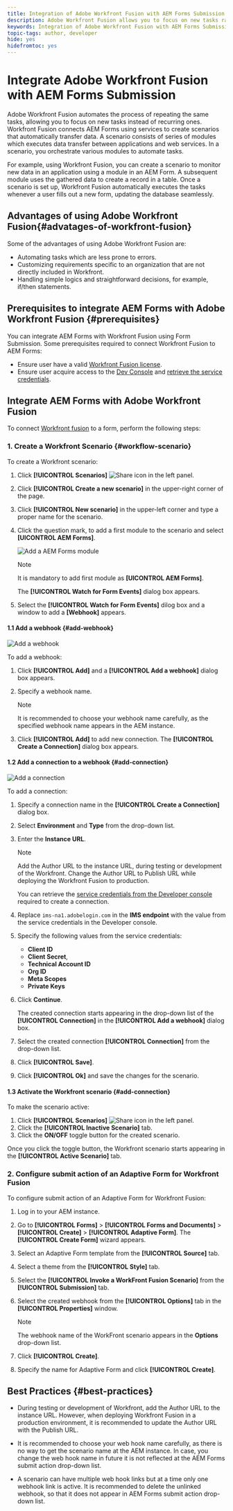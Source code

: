 ```yaml
---
title: Integration of Adobe Workfront Fusion with AEM Forms Submission
description: Adobe Workfront Fusion allows you to focus on new tasks rather than focusing on repetitive tasks. You can connect Adobe Workfront Fusion to an Adaptive Form using Form Submission.
keywords: Integration of Adobe Workfront Fusion with AEM Forms Submission, Adobe Workfront Fusion with AEM Forms, Workfront Fusion with AEM Forms, Connect Workfront Fusion to AEM Forms, AEM Forms and Workfront Fusion, How to connect Workfront Fusion with AEM Forms?, Connect Workfront Fusion to a Form
topic-tags: author, developer
hide: yes
hidefromtoc: yes
---
```


# Integrate Adobe Workfront Fusion with AEM Forms Submission

Adobe Workfront Fusion automates the process of repeating the same tasks, allowing you to focus on new tasks instead of recurring ones. Workfront Fusion connects AEM Forms using services to create scenarios that automatically transfer data. A scenario consists of series of modules which executes data transfer between applications and web services. In a scenario, you orchestrate various modules to automate tasks.

For example, using Workfront Fusion, you can create a scenario to monitor new data in an application using a module in an AEM Form. A subsequent module uses the gathered data to create a record in a table. Once a scenario is set up, Workfront Fusion automatically executes the tasks whenever a user fills out a new form, updating the database seamlessly.

## Advantages of using Adobe Workfront Fusion{#advatages-of-workfront-fusion}

Some of the advantages of using Adobe Workfront Fusion are:

- Automating tasks which are less prone to errors.
- Customizing requirements specific to an organization that are not directly included in Workfront.
- Handling simple logics and straightforward decisions, for example, if/then statements.

## Prerequisites to integrate AEM Forms with Adobe Workfront Fusion {#prerequisites}

You can integrate AEM Forms with Workfront Fusion using Form Submission. Some prerequisites required to connect Workfront Fusion to AEM Forms:

- Ensure user have a valid [Workfront Fusion license](https://experienceleague.adobe.com/docs/workfront/using/adobe-workfront-fusion/get-started-with-workfront-fusion/license-automation-vs-integration.html).
- Ensure user acquire access to the [Dev Console](https://my.cloudmanager.adobe.com/) and [retrieve the service credentials](https://experienceleague.adobe.com/docs/experience-manager-learn/getting-started-with-aem-headless/authentication/service-credentials.html).

## Integrate AEM Forms with Adobe Workfront Fusion

To connect [Workfront fusion](https://experienceleague.adobe.com/docs/workfront/using/adobe-workfront-fusion/get-started-with-workfront-fusion/workfront-fusion-overview.html) to a form, perform the following steps:

### 1. Create a Workfront Scenario {#workflow-scenario}

To create a Workfront scenario:
1. Click **[!UICONTROL Scenarios]** ![Share icon](/help/forms/assets/Smock_ShareAndroid_18_N.svg) in the left panel. 
 1. Click **[!UICONTROL Create a new scenario]** in the upper-right corner of the page.
1. Click **[!UICONTROL New scenario]** in the upper-left corner and type a proper name for the scenario.
1. Click the question mark, to add a first module to the scenario and select **[UICONTROL AEM Forms]**.

      ![Add a AEM Forms module](/help/forms/assets/workfront-aemforms.png)

    > [!NOTE]
    >
    > It is mandatory to add first module as **[UICONTROL AEM Forms]**.

    The **[!UICONTROL Watch for Form Events]** dialog box appears.
1. Select the **[!UICONTROL Watch for Form Events]** dilog box and a window to add a **[Webhook]** appears.

#### 1.1 Add a webhook {#add-webhook}

![Add a webhook](/help/forms/assets/workfront-add-webhook.png)

To add a webhook:

1. Click **[!UICONTROL Add]** and a **[!UICONTROL Add a webhook]** dialog box appears.
1. Specify a webhook name.

    >[!NOTE]
    >
    > It is recommended to choose your webhook name carefully, as the specified webhook name appears in the AEM instance.

1. Click **[!UICONTROL Add]** to add new connection. The **[!UICONTROL Create a Connection]** dialog box appears.

#### 1.2 Add a connection to a webhook {#add-connection}

![Add a connection](/help/forms/assets/workfront-add-connection.png)

To add a connection:

1. Specify a connection name in the **[!UICONTROL Create a Connection]** dialog box.

1. Select **Environment** and **Type** from the drop-down list.

1. Enter the **Instance URL**.

    > [!NOTE]
    >
    > Add the Author URL to the instance URL, during testing or development of the Workfront. Change the Author URL to Publish URL while deploying the Workfront Fusion to production.

     You can retrieve the [service credentials from the Developer console](https://experienceleague.adobe.com/docs/experience-manager-learn/getting-started-with-aem-headless/authentication/service-credentials.html) required to create a connection.

1. Replace `ims-na1.adobelogin.com` in the **IMS endpoint** with the value from the service credentials in the Developer console.

1. Specify the following values from the service credentials:
    - **Client ID**
    - **Client Secret**, 
    - **Technical Account ID**
    - **Org ID**
    - **Meta Scopes**
    - **Private Keys**

1. Click **Continue**.

    The created connection starts appearing in the drop-down list of the **[!UICONTROL Connection]** in the **[!UICONTROL Add a webhook]** dialog box.

1. Select the created connection **[!UICONTROL Connection]** from the drop-down list.
1. Click **[!UICONTROL Save]**.
1. Click **[!UICONTROL Ok]** and save the changes for the scenario.

#### 1.3 Activate the Workfront scenario {#add-connection}

To make the scenario active:

1. Click **[!UICONTROL Scenarios]** ![Share icon](/help/forms/assets/Smock_ShareAndroid_18_N.svg) in the left panel. 
1. Click the **[!UICONTROL Inactive Scenario]** tab.
1. Click the **ON/OFF** toggle button for the created scenario.

Once you click the toggle button, the Workfront scenario starts appearing in the **[!UICONTROL Active Scenario]** tab.


### 2. Configure submit action of an Adaptive Form for Workfront Fusion

To configure submit action of an Adaptive Form for Workfront Fusion:

1. Log in to your AEM instance.
1. Go to **[!UICONTROL Forms]** > **[!UICONTROL Forms and Documents]** > **[!UICONTROL Create]** > **[!UICONTROL Adaptive Form]**. The **[!UICONTROL Create Form]** wizard appears.
1. Select an Adaptive Form template from the **[!UICONTROL Source]** tab.
1. Select a theme from the **[!UICONTROL Style]** tab.
1. Select the **[!UICONTROL Invoke a WorkFront Fusion Scenario]** from the **[!UICONTROL Submission]** tab.
1. Select the created webhook from the **[!UICONTROL Options]** tab in the **[!UICONTROL Properties]** window.

    >[!NOTE]
    >
    > The webhook name of the WorkFront scenario appears in the **Options** drop-down list.

1. Click **[!UICONTROL Create]**.
1. Specify the name for Adaptive Form and click **[!UICONTROL Create]**.


## Best Practices {#best-practices}

* During testing or development of Workfront, add the Author URL to the instance URL. However, when deploying Workfront Fusion in a production environment, it is recommended to update the Author URL with the Publish URL.

* It is recommended to choose your web hook name carefully, as there is no way to get the scenario name at the AEM instance. In case, you change the web hook name in future it is not reflected at the AEM Forms submit action drop-down list.
* A scenario can have multiple web hook links but at a time only one webhook link is active. It is recommended to delete the unlinked webhook, so that it does not appear in AEM Forms submit action drop-down list.
